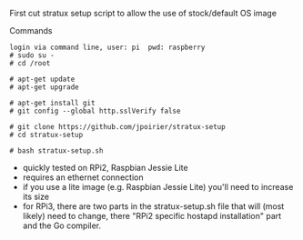 First cut stratux setup script to allow the use of stock/default OS image 

Commands

    login via command line, user: pi  pwd: raspberry
    # sudo su -
    # cd /root
    
    # apt-get update
    # apt-get upgrade

    # apt-get install git
    # git config --global http.sslVerify false

    # git clone https://github.com/jpoirier/stratux-setup
    # cd stratux-setup

    # bash stratux-setup.sh

- quickly tested on RPi2, Raspbian Jessie Lite
- requires an ethernet connection
- if you use a lite image (e.g. Raspbian Jessie Lite) 
  you'll need to increase its size
- for RPi3, there are two parts in the stratux-setup.sh
  file that will (most likely) need to change, there
  "RPi2 specific hostapd installation" part and the Go
  compiler. 
